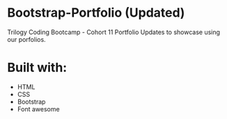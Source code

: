# Bootstrap-Portfolio (Updated)

Trilogy Coding Bootcamp - Cohort 11
Portfolio Updates to showcase using our porfolios.

# Built with:
- HTML
- CSS
- Bootstrap
- Font awesome
